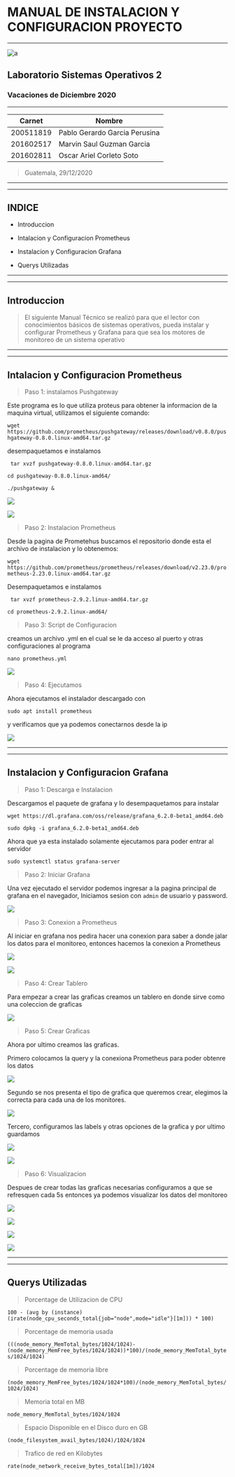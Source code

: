 # MANUAL DE INSTALACION Y CONFIGURACION PROYECTO
---
![a](./images/Logo.png)
## Laboratorio Sistemas Operativos 2
### Vacaciones de Diciembre 2020
---

| Carnet | Nombre |
| ------ | ------ |
|200511819     |     Pablo Gerardo Garcia Perusina |
|201602517     |     Marvin Saul Guzman Garcia|
|201602811     |     Oscar Ariel Corleto Soto|



> Guatemala, 29/12/2020

---
---
## INDICE

- Introduccion

- Intalacion y Configuracion Prometheus

- Instalacion y Configuracion Grafana

- Querys Utilizadas

---
---
## Introduccion

> El siguiente Manual Técnico se realizó para que el lector con conocimientos básicos de sistemas operativos, pueda instalar y configurar Prometheus y Grafana para que sea los motores de monitoreo de un sistema operativo

---
---
## Intalacion y Configuracion Prometheus

> Paso 1: instalamos Pushgateway

Este programa es lo que utiliza proteus para obtener la informacion de la maquina virtual, utilizamos el siguiente comando:

`wget https://github.com/prometheus/pushgateway/releases/download/v0.8.0/pushgateway-0.8.0.linux-amd64.tar.gz`

desempaquetamos e instalamos

` tar xvzf pushgateway-0.8.0.linux-amd64.tar.gz`

` cd pushgateway-0.8.0.linux-amd64/   `

` ./pushgateway & `

![](./images/pr1.jpg)

![](./images/pr4.jpg)

>Paso 2: Instalacion Prometheus

Desde la pagina de Prometehus buscamos el repositorio donde esta el archivo de instalacion y lo obtenemos:

` wget https://github.com/prometheus/prometheus/releases/download/v2.23.0/prometheus-2.23.0.linux-amd64.tar.gz `

Desempaquetamos e instalamos

` tar xvzf prometheus-2.9.2.linux-amd64.tar.gz`

` cd prometheus-2.9.2.linux-amd64/  `

>Paso 3: Script de Configuracion

creamos un archivo .yml en el cual se le da acceso al puerto y otras configuraciones al programa

`nano prometheus.yml`

![](./images/pr2.jpg)

>Paso 4: Ejecutamos

Ahora ejecutamos el instalador descargado con

`sudo apt install prometheus`

y verificamos que ya podemos conectarnos desde la ip

![](./images/pr3.jpg)

---
---
## Instalacion y Configuracion Grafana

>Paso 1: Descarga e Instalacion

Descargamos el paquete de grafana y lo desempaquetamos para instalar

`wget https://dl.grafana.com/oss/release/grafana_6.2.0-beta1_amd64.deb`

`sudo dpkg -i grafana_6.2.0-beta1_amd64.deb`

Ahora que ya esta instalado solamente ejecutamos para poder entrar al servidor

`sudo systemctl status grafana-server`

>Paso 2: Iniciar Grafana

Una vez ejecutado el servidor podemos ingresar a la pagina principal de grafana en el navegador, Iniciamos sesion con `admin` de usuario y password.

![](./images/pr5.jpg)

> Paso 3: Conexion a Prometheus

Al iniciar en grafana nos pedira hacer una conexion para saber a donde jalar los datos para el monitoreo, entonces hacemos la conexion a Prometheus

![](./images/conectar.jpg)

![](./images/conectar2.jpg)

>Paso 4: Crear Tablero

Para empezar a crear las graficas creamos un tablero en donde sirve como una coleccion de graficas

 ![](./images/crearpanel.jpg)

>Paso 5: Crear Graficas

Ahora  por ultimo creamos las graficas.

Primero colocamos la query y la conexiona Prometheus para poder obtenre los datos

![](./images/gp2.jpg)

Segundo se nos presenta el tipo de grafica que queremos crear, elegimos la correcta para cada una de los monitores.

![](./images/gp3.jpg)

Tercero, configuramos las labels y otras opciones de la grafica y por ultimo guardamos

![](./images/gp4.jpg)

![](./images/pg5.jpg)

>Paso 6: Visualizacion

Despues de crear todas las graficas necesarias configuramos a que se refresquen cada 5s entonces ya podemos visualizar los datos del monitoreo

![](./images/cpu.jpg)

![](./images/ram.jpg)

![](./images/disco.jpg)

![](./images/red.jpg)


---
---
## Querys Utilizadas

>Porcentage de Utilizacion de CPU

`100 - (avg by (instance) (irate(node_cpu_seconds_total{job="node",mode="idle"}[1m])) * 100)`

>Porcentage de memoria usada

`(((node_memory_MemTotal_bytes/1024/1024)-(node_memory_MemFree_bytes/1024/1024))*100)/(node_memory_MemTotal_bytes/1024/1024)`

>Porcentage de memoria libre

`(node_memory_MemFree_bytes/1024/1024*100)/(node_memory_MemTotal_bytes/1024/1024)`

>Memoria total en MB

`node_memory_MemTotal_bytes/1024/1024`

>Espacio Disponible en el Disco duro en GB

`(node_filesystem_avail_bytes/1024)/1024/1024`

>Trafico de red en Kilobytes

`rate(node_network_receive_bytes_total[1m])/1024`
